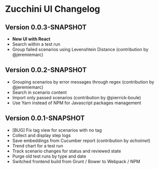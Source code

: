 Zucchini UI Changelog
=====================

Version 0.0.3-SNAPSHOT
----------------------

* **New UI with React**
* Search within a test run
* Group failed scenarios using Levenshtein Distance (contribution by @jeremiemarc)


Version 0.0.2-SNAPSHOT
----------------------

* Grouping scenarios by error messages through regex (contribution by @jeremiemarc)
* Search in scenario content
* Import only passed scenarios (contribution by @pierrick-boule)
* Use Yarn instead of NPM for Javascript packages management


Version 0.0.1-SNAPSHOT
----------------------

* [BUG] Fix tag view for scenarios with no tag 
* Collect and display step logs
* Save embeddings from Cucumber report (contribution by _achoimet_)
* Trend chart for a test run
* Track scenario changes for status and reviewed state
* Purge old test runs by type and date
* Switched frontend build from Grunt / Bower to Webpack / NPM
